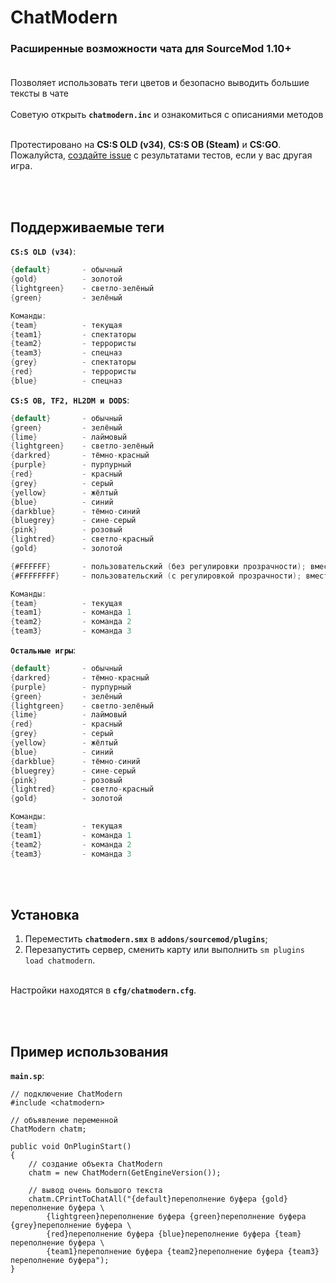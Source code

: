 # ChatModern
### Расширенные возможности чата для SourceMod 1.10+<br><br>

Позволяет использовать теги цветов и безопасно выводить большие тексты в чате<br><br>
Советую открыть **`chatmodern.inc`** и ознакомиться с описаниями методов<br><br>

Протестировано на **CS:S OLD (v34)**, **CS:S OB (Steam)** и **CS:GO**.<br>
Пожалуйста, [создайте issue](https://github.com/deathscore13/ChatModern/issues/new) с результатами тестов, если у вас другая игра.

<br><br>
## Поддерживаемые теги
**`CS:S OLD (v34)`**:
```d
{default}       - обычный
{gold}          - золотой
{lightgreen}    - светло-зелёный
{green}         - зелёный

Команды:
{team}          - текущая
{team1}         - спектаторы
{team2}         - террористы
{team3}         - спецназ
{grey}          - спектаторы
{red}           - террористы
{blue}          - спецназ
```
**`CS:S OB, TF2, HL2DM и DODS`**:
```d
{default}       - обычный
{green}         - зелёный
{lime}          - лаймовый
{lightgreen}    - светло-зелёный
{darkred}       - тёмно-красный
{purple}        - пурпурный
{red}           - красный
{grey}          - серый
{yellow}        - жёлтый
{blue}          - синий
{darkblue}      - тёмно-синий
{bluegrey}      - сине-серый
{pink}          - розовый
{lightred}      - светло-красный
{gold}          - золотой

{#FFFFFF}       - пользовательский (без регулировки прозрачности); вместо FFFFFF можно подставлять свой цвет в формате HEX
{#FFFFFFFF}     - пользовательский (с регулировкой прозрачности); вместо FFFFFFFF можно подставлять свой цвет в формате HEX

Команды:
{team}          - текущая
{team1}         - команда 1
{team2}         - команда 2
{team3}         - команда 3
```
**`Остальные игры`**:
```d
{default}       - обычный
{darkred}       - тёмно-красный
{purple}        - пурпурный
{green}         - зелёный
{lightgreen}    - светло-зелёный
{lime}          - лаймовый
{red}           - красный
{grey}          - серый
{yellow}        - жёлтый
{blue}          - синий
{darkblue}      - тёмно-синий
{bluegrey}      - сине-серый
{pink}          - розовый
{lightred}      - светло-красный
{gold}          - золотой

Команды:
{team}          - текущая
{team1}         - команда 1
{team2}         - команда 2
{team3}         - команда 3
```
<br><br>
## Установка
1. Переместить **`chatmodern.smx`** в **`addons/sourcemod/plugins`**;
2. Перезапустить сервер, сменить карту или выполнить `sm plugins load chatmodern`. 

<br>Настройки находятся в **`cfg/chatmodern.cfg`**.

<br><br>
## Пример использования
**`main.sp`**:
```sp
// подключение ChatModern
#include <chatmodern>

// объявление переменной
ChatModern chatm;

public void OnPluginStart()
{
    // создание объекта ChatModern
    chatm = new ChatModern(GetEngineVersion());
    
    // вывод очень большого текста
    chatm.CPrintToChatAll("{default}переполнение буфера {gold}переполнение буфера \
        {lightgreen}переполнение буфера {green}переполнение буфера {grey}переполнение буфера \
        {red}переполнение буфера {blue}переполнение буфера {team}переполнение буфера \
        {team1}переполнение буфера {team2}переполнение буфера {team3}переполнение буфера");
}
```
